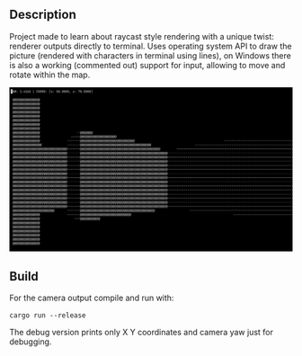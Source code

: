 ## Description

Project made to learn about raycast style rendering with a unique twist: renderer outputs directly to terminal.
Uses operating system API to draw the picture (rendered with characters in terminal using lines), on Windows there is also a working (commented out) support for input, allowing to move and rotate within the map.

![alt text](https://github.com/Im-Bee/wolfenstein_like_rendering_in_terminal/blob/master/Docs/ReadMeScreenshoot.jpg?raw=true)

## Build

For the camera output compile and run with:

```
cargo run --release
```

The debug version prints only X Y coordinates and camera yaw just for debugging.

